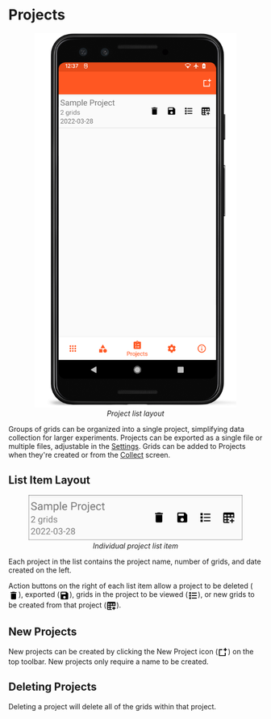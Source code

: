 Projects
========

<figure align="center" class="image">
  <img src="_static/images/project_list_framed.png" width="400px"> 
  <figcaption><i>Project list
layout</i></figcaption> 
</figure>

Groups of grids can be organized into a single project, simplifying data
collection for larger experiments. Projects can be exported as a single
file or multiple files, adjustable in the <a href="#/settings">Settings</a>. Grids can be added to Projects when they\'re created or
from the <a href="#/collect">Collect</a> screen.

List Item Layout
----------------

<figure align="center" class="image">
  <img src="_static/images/project_list_item.png" width="600px"> 
  <figcaption><i>Individual project list
item</i></figcaption> 
</figure>

Each project in the list contains the project name, number of grids, and
date created on the left.

Action buttons on the right of each list item allow a project to be
deleted (<a href="delete.md"><img style="vertical-align: middle;" src="_static/icons/delete.png" width="20px"></a>), exported
(<a href="save.md"><img style="vertical-align: middle;" src="_static/icons/save.png" width="20px"></a>), grids in the project
to be viewed (<a href="grid.md"><img style="vertical-align: middle;" src="_static/icons/grid-list.png" width="20px"></a>),
or new grids to be created from that project
(<a href="grid-add.md"><img style="vertical-align: middle;" src="_static/icons/grid-add.png" width="20px"></a>).

New Projects
------------

New projects can be created by clicking the New Project icon
(<a href="project-new.md"><img style="vertical-align: middle;" src="_static/icons/project-new.png" width="20px"></a>) on the
top toolbar. New projects only require a name to be created.

Deleting Projects
-----------------

Deleting a project will delete all of the grids within that project.

